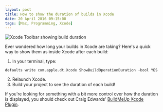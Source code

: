```yaml
---
layout: post
title: How to show the duration of builds in Xcode
date: 20 April 2016 09:15:00
tags: [Mac, Programming, Xcode]
---
```


<img src="http://static.tonyarnold.com/xcode-build-duration.png" alt="Xcode Toolbar showing build duration" class="widescreen" />

Ever wondered how long your builds in Xcode are taking? Here's a quick way to show them as inside Xcode after each build:

1. In your terminal, type:

```
defaults write com.apple.dt.Xcode ShowBuildOperationDuration -bool YES
```

2. Relaunch Xcode.
3. Build your project to see the duration of each build!

If you're looking for something with a bit more control over how the duration is displayed, you should check out Craig Edwards' [BuildMeUp Xcode Plugin](https://github.com/edwardaux/BuildMeUp).
